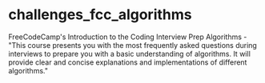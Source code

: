 # challenges_fcc_algorithms
FreeCodeCamp's Introduction to the Coding Interview Prep Algorithms - "This course presents you with the most frequently asked questions during interviews to prepare you with a basic understanding of algorithms. It will provide clear and concise explanations and implementations of different algorithms."
